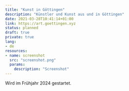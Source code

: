 ```yaml
---
title: "Kunst in Göttingen"
description: "Künstler und Kunst aus und in Göttingen"
date: 2021-03-28T10:41:14+01:00
link: https://art.goettingen.xyz
status: planned
draft: true
private: true
lang:
- de
resources:
- name: screenshot
  src: "screenshot.png"
  params:
    description: "Screenshot"
---
```

Wird im Frühjahr 2024 gestartet.
